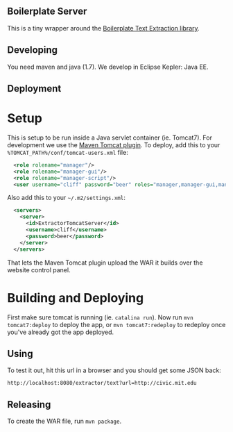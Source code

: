 Boilerplate Server
------------------

This is a tiny wrapper around the [Boilerplate Text Extraction library](https://code.google.com/p/boilerpipe/).

Developing
----------

You need maven and java (1.7).  We develop in Eclipse Kepler: Java EE.

Deployment
----------

# Setup

This is setup to be run inside a Java servlet container (ie. Tomcat7).  For development 
we use the [Maven Tomcat plugin](http://tomcat.apache.org/maven-plugin.html).  To deploy, 
add this to your `%TOMCAT_PATH%/conf/tomcat-users.xml` file:
```xml
  <role rolename="manager"/>
  <role rolename="manager-gui"/>
  <role rolename="manager-script"/>
  <user username="cliff" password="beer" roles="manager,manager-gui,manager-script"/>
```
Also add this to your `~/.m2/settings.xml`:
```xml
  <servers>
    <server>
	  <id>ExtractorTomcatServer</id>
      <username>cliff</username>
      <password>beer</password>
    </server>
  </servers>
```
That lets the Maven Tomcat plugin upload the WAR it builds over the website control panel.

# Building and Deploying

First make sure tomcat is running (ie. `catalina run`). Now run `mvn tomcat7:deploy` 
to deploy the app, or `mvn tomcat7:redeploy` to redeploy once you've already got 
the app deployed.

Using
-----

To test it out, hit this url in a browser and you should get some JSON back:

```
http://localhost:8080/extractor/text?url=http://civic.mit.edu
```

Releasing
---------

To create the WAR file, run `mvn package`.
